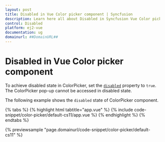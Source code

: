 ```yaml
---
layout: post
title: Disabled in Vue Color picker component | Syncfusion
description: Learn here all about Disabled in Syncfusion Vue Color picker component of Syncfusion Essential JS 2 and more.
control: Disabled 
platform: ej2-vue
documentation: ug
domainurl: ##DomainURL##
---
```


# Disabled in Vue Color picker component

To achieve disabled state in ColorPicker, set the [`disabled`](https://ej2.syncfusion.com/vue/documentation/api/color-picker#disabled) property to `true`. The ColorPicker pop-up cannot be accessed in disabled state.

The following example shows the `disabled` state of ColorPicker component.

{% tabs %}
{% highlight html tabtitle="app.vue" %}
{% include code-snippet/color-picker/default-cs11/app.vue %}
{% endhighlight %}
{% endtabs %}
        
{% previewsample "page.domainurl/code-snippet/color-picker/default-cs11" %}
